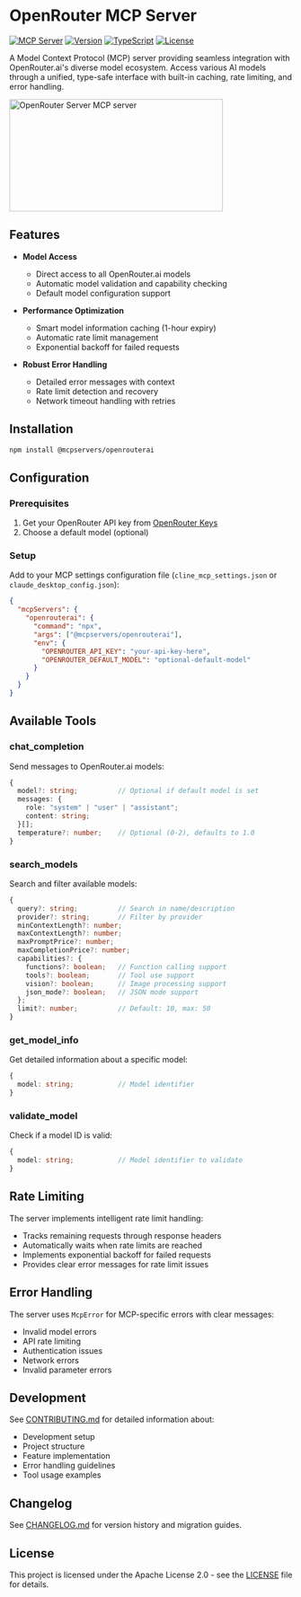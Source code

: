 # OpenRouter MCP Server

[![MCP Server](https://img.shields.io/badge/MCP-Server-green)](https://github.com/heltonteixeira/openrouterai)
[![Version](https://img.shields.io/badge/version-2.0.3-blue)](CHANGELOG.md)
[![TypeScript](https://img.shields.io/badge/language-TypeScript-blue)](https://www.typescriptlang.org/)
[![License](https://img.shields.io/badge/license-Apache%202.0-brightgreen)](LICENSE)

A Model Context Protocol (MCP) server providing seamless integration with OpenRouter.ai's diverse model ecosystem. Access various AI models through a unified, type-safe interface with built-in caching, rate limiting, and error handling.

<a href="https://glama.ai/mcp/servers/xdnmf8yei0"><img width="380" height="200" src="https://glama.ai/mcp/servers/xdnmf8yei0/badge" alt="OpenRouter Server MCP server" /></a>

## Features

- **Model Access**
  - Direct access to all OpenRouter.ai models
  - Automatic model validation and capability checking
  - Default model configuration support

- **Performance Optimization**
  - Smart model information caching (1-hour expiry)
  - Automatic rate limit management
  - Exponential backoff for failed requests

- **Robust Error Handling**
  - Detailed error messages with context
  - Rate limit detection and recovery
  - Network timeout handling with retries

## Installation

```bash
npm install @mcpservers/openrouterai
```

## Configuration

### Prerequisites

1. Get your OpenRouter API key from [OpenRouter Keys](https://openrouter.ai/keys)
2. Choose a default model (optional)

### Setup

Add to your MCP settings configuration file (`cline_mcp_settings.json` or `claude_desktop_config.json`):

```json
{
  "mcpServers": {
    "openrouterai": {
      "command": "npx",
      "args": ["@mcpservers/openrouterai"],
      "env": {
        "OPENROUTER_API_KEY": "your-api-key-here",
        "OPENROUTER_DEFAULT_MODEL": "optional-default-model"
      }
    }
  }
}
```

## Available Tools

### chat_completion
Send messages to OpenRouter.ai models:
```typescript
{
  model?: string;          // Optional if default model is set
  messages: {
    role: "system" | "user" | "assistant";
    content: string;
  }[];
  temperature?: number;    // Optional (0-2), defaults to 1.0
}
```

### search_models
Search and filter available models:
```typescript
{
  query?: string;          // Search in name/description
  provider?: string;       // Filter by provider
  minContextLength?: number;
  maxContextLength?: number;
  maxPromptPrice?: number;
  maxCompletionPrice?: number;
  capabilities?: {
    functions?: boolean;   // Function calling support
    tools?: boolean;       // Tool use support
    vision?: boolean;      // Image processing support
    json_mode?: boolean;   // JSON mode support
  };
  limit?: number;          // Default: 10, max: 50
}
```

### get_model_info
Get detailed information about a specific model:
```typescript
{
  model: string;           // Model identifier
}
```

### validate_model
Check if a model ID is valid:
```typescript
{
  model: string;           // Model identifier to validate
}
```

## Rate Limiting

The server implements intelligent rate limit handling:
- Tracks remaining requests through response headers
- Automatically waits when rate limits are reached
- Implements exponential backoff for failed requests
- Provides clear error messages for rate limit issues

## Error Handling

The server uses `McpError` for MCP-specific errors with clear messages:
- Invalid model errors
- API rate limiting
- Authentication issues
- Network errors
- Invalid parameter errors

## Development

See [CONTRIBUTING.md](CONTRIBUTING.md) for detailed information about:
- Development setup
- Project structure
- Feature implementation
- Error handling guidelines
- Tool usage examples

## Changelog

See [CHANGELOG.md](CHANGELOG.md) for version history and migration guides.

## License

This project is licensed under the Apache License 2.0 - see the [LICENSE](LICENSE) file for details.